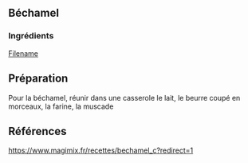 ## Béchamel

### Ingrédients

[Filename](../Ingredients/ingredients_bechamel.md ':include')

## Préparation

Pour la béchamel, réunir dans une casserole le lait, le beurre coupé en morceaux, la farine, la muscade

## Références


https://www.magimix.fr/recettes/bechamel_c?redirect=1
